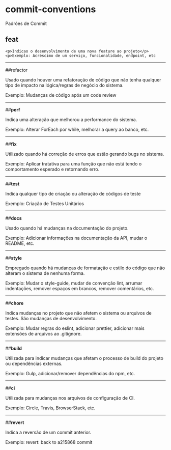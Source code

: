 # commit-conventions
Padrões de Commit

## feat
    <p>Indicao o desenvolvimento de uma nova feature ao projeto</p>
    <p>Exemplo: Acréscimo de um serviço, funcionalidade, endpoint, etc
    
<hr>

##refactor
    <p>Usado quando houver uma refatoração de código que não tenha qualquer tipo de impacto na lógica/regras de negócio do sistema.</p>
    <p>Exemplo: Mudanças de código após um code review</p>
    
<hr>

##<b>perf</b>
  <p>Indica uma alteração que melhorou a performance do sistema.</p>
  <p>Exemplo: Alterar ForEach por while, melhorar a query ao banco, etc.</p>
  
<hr>

##<b>fix</b>
  <p>Utilizado quando há correção de erros que estão gerando bugs no sistema.</p>
  <p>Exemplo: Aplicar tratativa para uma função que não está tendo o comportamento esperado e retornando erro.</p>
  
<hr>

##<b>test</b>
  <p>Indica qualquer tipo de criação ou alteração de códigos de teste</p>
  <p>Exemplo: Criação de Testes Unitários</p>
  
<hr>

##<b>docs</b>
  <p>Usado quando há mudanças na documentação do projeto.</p>
  <p>Exemplo: Adicionar informações na documentação da API, mudar o README, etc.</p>
  
<hr>

##<b>style</b>
  <p>Empregado quando há mudanças de formatação e estilo do código que não alteram o sistema de nenhuma forma.</p>
  <p>Exemplo: Mudar o style-guide, mudar de convenção lint, arrumar indentações, remover espaços em brancos, remover comentários, etc.</p>
  
<hr>

##<b>chore</b>
  <p>Indica mudanças no projeto que não afetem o sistema ou arquivos de testes. São mudanças de desenvolvimento.</p>
  <p>Exemplo: Mudar regras do eslint, adicionar prettier, adicionar mais extensões de arquivos ao .gitignore.</p>
  
<hr>

##<b>build</b>
  <p>Utilizada para indicar mudanças que afetam o processo de build do projeto ou dependências externas.</p>
  <p>Exemplo: Gulp, adicionar/remover dependências do npm, etc.</p>
  
<hr>

##<b>ci</b>
  <p>Utilizada para mudanças nos arquivos de configuração de CI.</p>
  <p>Exemplo: Circle, Travis, BrowserStack, etc.</p>
  
<hr>

##<b>revert</b>
  <p>Indica a reversão de um commit anterior.</p>
  <p>Exemplo: revert: back to a215868 commit</p>




